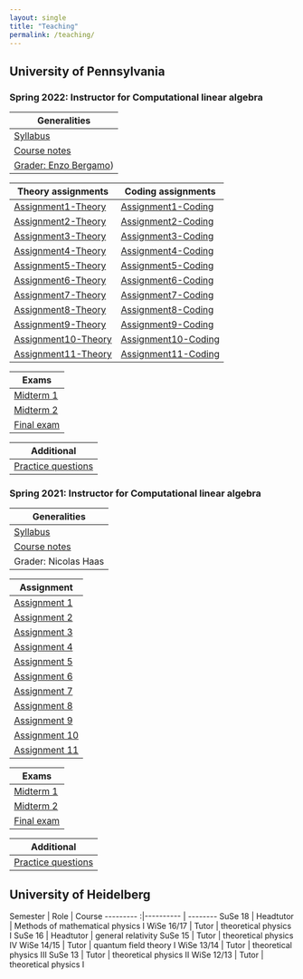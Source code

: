 ```yaml
---
layout: single
title: "Teaching"
permalink: /teaching/
---
```


<!--{% include toc title = "Teaching at the"%}-->

## University of Pennsylvania

### Spring 2022: Instructor for Computational linear algebra

| Generalities |
| --------- |
| [Syllabus](/2022/Syllabus.pdf) |
| [Course notes](/2022/ComputationalLinearAlgebra-2022.pdf) |
| [Grader: Enzo Bergamo](https://www.enzobergamo.com/)) |

| Theory assignments | Coding assignments |
| --------- | --------- |
| [Assignment1-Theory](/2022/Assignment1-Theory.pdf) | [Assignment1-Coding](/2022/Assignment1-Coding.pdf) |
| [Assignment2-Theory](/2022/Assignment2-Theory.pdf) | [Assignment2-Coding](/2022/Assignment2-Coding.pdf) |
| [Assignment3-Theory](/2022/Assignment3-Theory.pdf) | [Assignment3-Coding](/2022/Assignment3-Coding.pdf) |
| [Assignment4-Theory](/2022/Assignment4-Theory.pdf) | [Assignment4-Coding](/2022/Assignment4-Coding.pdf) |
| [Assignment5-Theory](/2022/Assignment5-Theory.pdf) | [Assignment5-Coding](/2022/Assignment5-Coding.pdf) |
| [Assignment6-Theory](/2022/Assignment6-Theory.pdf) | [Assignment6-Coding](/2022/Assignment6-Coding.pdf) |
| [Assignment7-Theory](/2022/Assignment7-Theory.pdf) | [Assignment7-Coding](/2022/Assignment7-Coding.pdf) |
| [Assignment8-Theory](/2022/Assignment8-Theory.pdf) | [Assignment8-Coding](/2022/Assignment8-Coding.pdf) |
| [Assignment9-Theory](/2022/Assignment9-Theory.pdf) | [Assignment9-Coding](/2022/Assignment9-Coding.pdf) |
| [Assignment10-Theory](/2022/Assignment10-Theory.pdf) | [Assignment10-Coding](/2022/Assignment10-Coding.pdf) |
| [Assignment11-Theory](/2022/Assignment11-Theory.pdf) | [Assignment11-Coding](/2022/Assignment11-Coding.pdf) |

| Exams |
| --------- |
| [Midterm 1](/2022/Midterm1.pdf) |
| [Midterm 2](/2022/Midterm2.pdf) |
| [Final exam](/2022/FinalExam.pdf) |

| Additional |
| --------- |
| [Practice questions](/2022/Practice.pdf) |


### Spring 2021: Instructor for Computational linear algebra

| Generalities |
| --------- |
| [Syllabus](/2021/Syllabus.pdf) |
| [Course notes](/2021/ComputationalLinearAlgebra-2021.pdf) |
| Grader: Nicolas Haas |

| Assignment |
| --------- |
| [Assignment 1](/2021/Assignment1.pdf) |
| [Assignment 2](/2021/Assignment2.pdf) |
| [Assignment 3](/2021/Assignment3.pdf) |
| [Assignment 4](/2021/Assignment4.pdf) |
| [Assignment 5](/2021/Assignment5.pdf) |
| [Assignment 6](/2021/Assignment6.pdf) |
| [Assignment 7](/2021/Assignment7.pdf) |
| [Assignment 8](/2021/Assignment8.pdf) |
| [Assignment 9](/2021/Assignment9.pdf) |
| [Assignment 10](/2021/Assignment10.pdf) |
| [Assignment 11](/2021/Assignment11.pdf) |

| Exams |
| --------- |
| [Midterm 1](/2021/Midterm1.pdf) |
| [Midterm 2](/2021/Midterm2.pdf) |
| [Final exam](/2021/FinalExam.pdf) |

| Additional |
| --------- |
| [Practice questions](/2021/PracticeAndSchedule.pdf) |


## University of Heidelberg

 Semester | Role | Course
---------    :|---------- | --------
   SuSe 18    | Headtutor | Methods of mathematical physics I
   WiSe 16/17 | Tutor     | theoretical physics I
   SuSe 16    | Headtutor | general relativity
   SuSe 15    | Tutor     | theoretical physics IV
   WiSe 14/15 | Tutor     | quantum field theory I
   WiSe 13/14 | Tutor     | theoretical physics III
   SuSe 13    | Tutor     | theoretical physics II
   WiSe 12/13 | Tutor     | theoretical physics I
 
